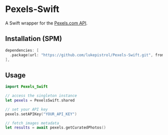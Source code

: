# Pexels-Swift

A Swift wrapper for the [Pexels.com API](https://www.pexels.com/api).

## Installation (SPM)

```swift
dependencies: [
  .package(url: "https://github.com/lukepistrol/Pexels-Swift.git", from: "0.1.0")
],
```

## Usage

```swift
import Pexels_Swift

// access the singleton instance
let pexels = PexelsSwift.shared

// set your API key
pexels.setAPIKey("YOUR_API_KEY")

// fetch images metadata
let results = await pexels.getCuratedPhotos()
```
